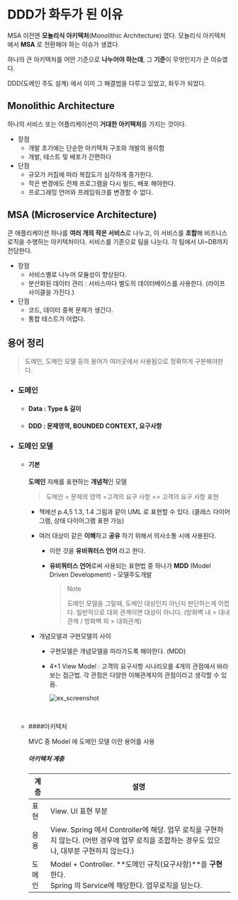 # DDD가 화두가 된 이유 

MSA 이전엔 **모놀리식 아키텍처**(Monolithic Architecture) 였다. 모놀리식 아키텍처에서 **MSA** 로 전환해야 하는 이슈가 생겼다. 

하나의 큰 아키텍처를 어떤 기준으로 **나누어야 하는데**,  그 **기준**이 무엇인지가 큰 이슈였다. 

DDD(도메인 주도 설계) 에서 이미 그 해결법을 다루고 있었고, 화두가 되었다.



## Monolithic Architecture

하나의 서비스 또는 어플리케이션이 **거대한 아키텍처**를 가지는 것이다. 

* 장점
  * 개발 초기에는 단순한 아키텍처 구조와 개발의 용이함
  * 개발, 테스트 및 배포가 간편하다
* 단점
  * 규모가 커짐에 따라 복잡도가 심각하게 증가한다.
  * 작은 변경에도 전체 프로그램을 다시 빌드, 배포 해야한다. 
  * 프로그래밍 언어와 프레임워크를 변경할 수 없다.



## MSA (Microservice Architecture)

큰 애플리케이션 하나를 **여러 개의 작은 서비스**로 나누고, 이 서비스를 **조합**해 비즈니스 로직을 수행하는 아키텍처이다. 
서비스를 기준으로 팀을 나눈다. 각 팀에서 UI~DB까지 전담한다. 

* 장점
  * 서비스별로 나누어 모듈성이 향상된다.
  * 분산화된 데이터 관리 : 서비스마다 별도의 데이터베이스를 사용한다. (라이프사이클을 가진다.)
* 단점 
  * 코드, 데이터 중복 문제가 생긴다.
  * 통합 테스트가 어렵다.







## 용어 정리 

>  도메인, 도메인 모델 등의 용어가 여러곳에서 사용됨으로 정확하게 구분해야한다.



* ###  도메인

  * ####  Data :  Type & 길이

  * #### DDD :  문제영역, BOUNDED CONTEXT, 요구사항



* ### 도메인 모델

  * ####  기본

    **도메인** 자체를 표현하는 **개념적**인 모델 

    > 도메인 = 문제의 영역 =고객의 요구 사항 => 고객의 요구 사항 표현

    - 책에선 p.4,5 1.3, 1.4 그림과 같이 UML 로 표현할 수 있다. (클래스 다이어그램, 상태 다이어그램 표현 가능)

    - 여러 대상이 같은 **이해**하고 **공유** 하기 위해서 의사소통 시에 사용된다. 

      - 이런 것을 **유비쿼터스 언어** 라고 한다.

      - **유비쿼터스 언어**로써 사용되는 표현법 중 하나가 **MDD** (Model Driven Development) - 모델주도개발

        > Note
        >
        > 도메인 모델을 그릴때, 도메인 대상인지 아닌지 판단하는게 어렵다. 일반적으로 대외 관계이면 대상이 아니다. (방화벽 내 > 대내관계 / 방화벽 외 > 대외관계)

    - 개념모델과 구현모델의 사이

      - 구현모델은 개념모델을 따라가도록 해야한다. (MDD)

      - 4+1 View Model : 고객의 요구사항 시나리오를 4개의 관점에서 바라보는 접근법. 각 관점은 다양한 이해관계자의 관점이라고 생각할 수 있음.

        ![ex_screenshot](https://mblogthumb-phinf.pstatic.net/20131108_135/eg_lim_1383920068506mkDpf_PNG/4%2B1_view_model_and_UML_views.png?type=w2)

        ​

  * ####아키텍처

    MVC 중 Model 에 도메인 모델 이란 용어를 사용

    ##### 아키텍처 계층

    | 계층   | 설명                                                         |
    | ------ | ------------------------------------------------------------ |
    | 표현   | View. UI 표현 부분                                           |
    | 응용   | View. Spring 에서 Controller에 해당. 업무 로직을 구현하지 않는다. (어떤 경우에 업무 로직을 조합하는 경우도 있으나, 대부분 구현하지 않는다.) |
    | 도메인 | Model + Controller. **도메인 규칙(요구사항)**을 **구현**한다. <br>Spring 의 Service에 해당한다. 업무로직을 담는다. |
